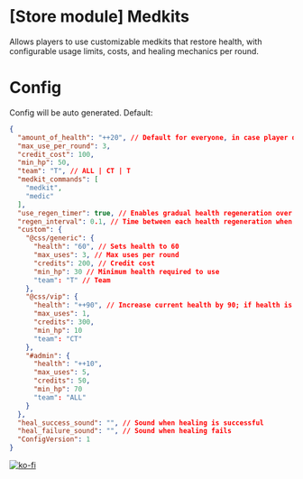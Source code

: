 # [Store module] Medkits
Allows players to use customizable medkits that restore health, with configurable usage limits, costs, and healing mechanics per round.

# Config
Config will be auto generated. Default:
```json
{
  "amount_of_health": "++20", // Default for everyone, in case player doesnt have permissions inside "custom" 
  "max_use_per_round": 3,
  "credit_cost": 100,
  "min_hp": 50,
  "team": "T", // ALL | CT | T 
  "medkit_commands": [
    "medkit",
    "medic"
  ],
  "use_regen_timer": true, // Enables gradual health regeneration over time
  "regen_interval": 0.1, // Time between each health regeneration when the above is true
  "custom": {
    "@css/generic": {
      "health": "60", // Sets health to 60
      "max_uses": 3, // Max uses per round
      "credits": 200, // Credit cost
      "min_hp": 30 // Minimum health required to use
      "team": "T" // Team
    },
    "@css/vip": {
      "health": "++90", // Increase current health by 90; if health is 5, it will become 95
      "max_uses": 1,
      "credits": 300,
      "min_hp": 10
      "team": "CT"
    },
    "#admin": {
      "health": "++10",
      "max_uses": 5,
      "credits": 50,
      "min_hp": 70
      "team": "ALL"
    }
  },
  "heal_success_sound": "", // Sound when healing is successful
  "heal_failure_sound": "", // Sound when healing fails
  "ConfigVersion": 1
}
```
[![ko-fi](https://ko-fi.com/img/githubbutton_sm.svg)](https://ko-fi.com/L4L611665R)
